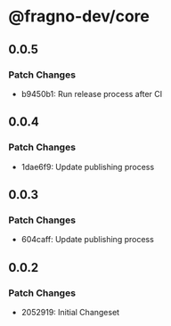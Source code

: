 # @fragno-dev/core

## 0.0.5

### Patch Changes

- b9450b1: Run release process after CI

## 0.0.4

### Patch Changes

- 1dae6f9: Update publishing process

## 0.0.3

### Patch Changes

- 604caff: Update publishing process

## 0.0.2

### Patch Changes

- 2052919: Initial Changeset
